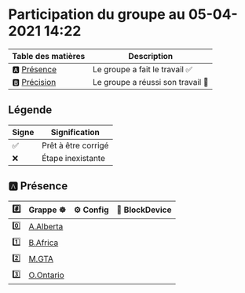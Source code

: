# Participation du groupe au 05-04-2021 14:22

| Table des matières            | Description                                             |
|-------------------------------|---------------------------------------------------------|
| :a: [Présence](#a-présence)   | Le groupe a fait le travail        :white_check_mark:   |
| :b: [Précision](#b-précision) | Le groupe a réussi son travail     :tada:               |

## Légende

| Signe              | Signification                 |
|--------------------|-------------------------------|
| :white_check_mark: | Prêt à être corrigé           |
| :x:                | Étape inexistante             |

## :a: Présence

|:hash:| Grappe :wheel_of_dharma: | :gear: Config | :roll_of_paper: BlockDevice |
|------|--------------------------|---------------|-----------------------------|
| :zero: | [A.Alberta](A.Alberta) |
| :one: | [B.Africa](B.Africa) |
| :two: | [M.GTA](M.GTA) |
| :three: | [O.Ontario](O.Ontario) |

